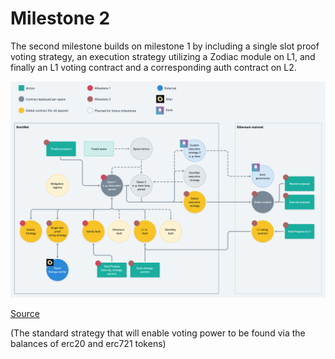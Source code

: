# Milestone 2

The second milestone builds on milestone 1 by including a single slot proof voting strategy, an execution strategy utilizing a Zodiac module on L1, and finally an L1 voting contract and a corresponding auth contract on L2. 

![](./2-architecture.png)

[Source](https://whimsical.com/snapshot-x-milestone-2-7UJARrFFC3LbnZexGEtQQB)


(The standard strategy that will enable voting power to be found via the balances of erc20 and erc721 tokens)

